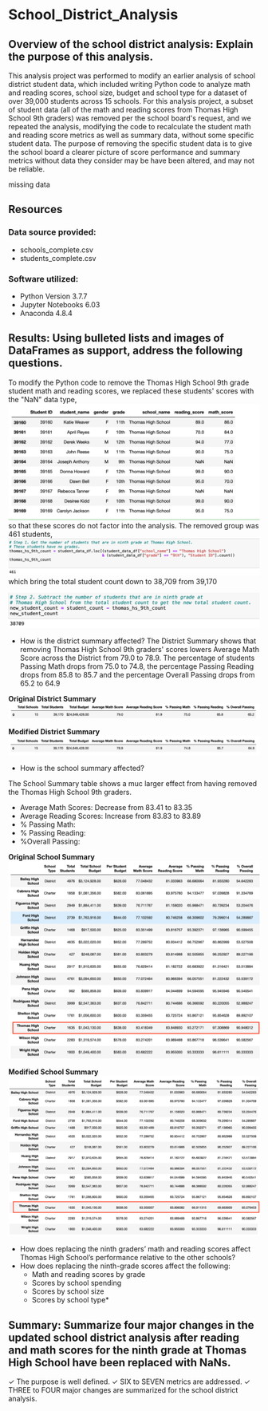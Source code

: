 # School_District_Analysis


## Overview of the school district analysis: Explain the purpose of this analysis.
This analysis project was performed to modify an earlier analysis of school district student data, which included writing Python code to analyze math and reading scores, school size, budget and school type for a dataset of over 39,000 students across 15 schools.  For this analysis project, a subset of student data (all of the math and reading scores from Thomas High School 9th graders) was removed per the school board's request, and we repeated the analysis, modifying the code to recalculate the student math and reading score metrics as well as summary data, without some specific student data. The purpose of removing the specific student data is to give the school board a clearer picture of score performance and summary metrics without data they consider may be have been altered, and may not be reliable.

missing data 

## Resources

### Data source provided: 
* schools_complete.csv 
* students_complete.csv

### Software utilized:
* Python Version 3.7.7
* Jupyter Notebooks 6.03
* Anaconda 4.8.4

## Results: Using bulleted lists and images of DataFrames as support, address the following questions.

To modify the Python code to remove the Thomas High School 9th grade student math and reading scores, we replaced these students' scores with the "NaN" data type, ![New_Student_count](./Additional_resources/Reading&Math_scores_replacedwith_Nan.png)  so that these scores do not factor into the analysis. The removed group was 461 students, ![THS_9thGraders_count](./Additional_resources/Thomas_HS_9th_Grade_student_count.png) which bring the total student count down to 38,709 from 39,170

![New_Student_count](./Additional_resources/New_student_count-after_removing_THS_9thgraders.png) 

* How is the district summary affected?
The District Summary shows that removing Thomas High School 9th graders' scores lowers Average Math Score across the District from 79.0 to 78.9. The percentage of students Passing Math drops from 75.0 to 74.8, the percentage Passing Reading drops from 85.8 to 85.7 and the percentage Overall Passing drops from 65.2 to 64.9

**Original District Summary**
![Original_District_Summary](./Additional_resources/Original_District_Summary-sameprecision.png) 

**Modified District Summary**
![Modified_District_Summary](./Additional_resources/Modified_District_Summary.png) 


* How is the school summary affected?

The School Summary table shows a muc larger effect from having removed the Thomas High School 9th graders. 
* Average Math Scores: Decrease from 83.41 to 83.35
* Average Reading Scores: Increase from 83.83 to 83.89
* % Passing Math:
* % Passing Reading:
* %Overall Passing:

**Original School Summary**
![Original_School_Summary](./Additional_resources/Original_per_School_Summary.png) 

**Modified School Summary**
![Modified_School_Summary](./Additional_resources/Modified_per_School_Summary.png) 


* How does replacing the ninth graders’ math and reading scores affect Thomas High School’s performance relative to the other schools?
* How does replacing the ninth-grade scores affect the following:
    * Math and reading scores by grade
    * Scores by school spending
    * Scores by school size
    * Scores by school type*

## Summary: Summarize four major changes in the updated school district analysis after reading and math scores for the ninth grade at Thomas High School have been replaced with NaNs.

✓ The purpose is well defined. ✓
 SIX to SEVEN metrics are addressed. 
 ✓ THREE to FOUR major changes are summarized for the school district analysis.